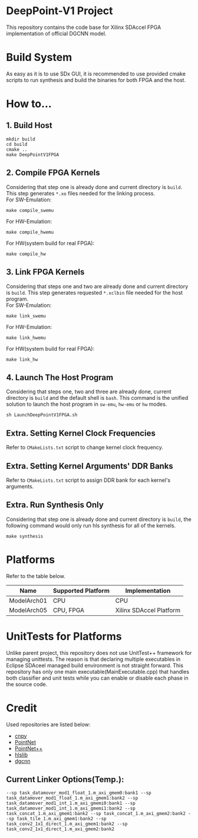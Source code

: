 # DeepPoint-V1 Project
This repository contains the code base for Xilinx SDAccel FPGA implementation of official DGCNN model.

# Build System
As easy as it is to use SDx GUI, it is recommended to use provided cmake scripts to run synthesis and build the binaries for both FPGA and the host.

# How to...
## 1. Build Host
```
mkdir build
cd build
cmake ..
make DeepPointV1FPGA
```

## 2. Compile FPGA Kernels
Considering that step one is already done and current directory is `build`. This step generates `*.xo` files needed for the linking process.  
For SW-Emulation:
```
make compile_swemu
```
For HW-Emulation:
```
make compile_hwemu
```
For HW(system build for real FPGA):
```
make compile_hw
```

## 3. Link FPGA Kernels
Considering that steps one and two are already done and current directory is `build`. This step generates requested `*.xclbin` file needed for the host program.  
For SW-Emulation:
```
make link_swemu
```
For HW-Emulation:
```
make link_hwemu
```
For HW(system build for real FPGA):
```
make link_hw
```

## 4. Launch The Host Program
Considering that steps one, two and three are already done, current directory is `build` and the default shell is `bash`. This command is the unified solution to launch the host program in `sw-emu`, `hw-emu` or `hw` modes.
```
sh LaunchDeepPointV1FPGA.sh
```

## Extra. Setting Kernel Clock Frequencies 
Refer to `CMakeLists.txt` script to change kernel clock frequency.

## Extra. Setting Kernel Arguments' DDR Banks 
Refer to `CMakeLists.txt` script to assign DDR bank for each kernel's arguments.

## Extra. Run Synthesis Only
Considering that step one is already done and current directory is `build`, the following command would only run hls synthesis for all of the kernels.
```
make synthesis
```

# Platforms
Refer to the table below.

Name | Supported Platform | Implementation
---  | ---                | ---
ModelArch01 | CPU                   | CPU 
ModelArch05 | CPU, FPGA             | Xilinx SDAccel Platform 

# UnitTests for Platforms
Unlike parent project, this repository does not use UnitTest++ framework for managing unittests.
The reason is that declaring multiple executables in Eclipse SDAceel managed build environment is not straight forward. This repository has only one main executable(MainExecutable.cpp) that handles both classifier and unit tests while you can enable or disable each phase in the source code.

# Credit
Used repositories are listed below:
* [cnpy](https://github.com/rogersce/cnpy)
* [PointNet](https://github.com/charlesq34/pointnet)
* [PointNet++](https://github.com/charlesq34/pointnet2)
* [hlslib](https://github.com/definelicht/hlslib)
* [dgcnn](https://github.com/WangYueFt/dgcnn)

 
## Current Linker Options(Temp.):
```--sp task_datamover_mod1_float_1.m_axi_gmem0:bank1 --sp task_datamover_mod1_float_1.m_axi_gmem1:bank2 --sp task_datamover_mod1_int_1.m_axi_gmemi0:bank1 --sp task_datamover_mod1_int_1.m_axi_gmemi1:bank2 --sp task_concat_1.m_axi_gmem1:bank2 --sp task_concat_1.m_axi_gmem2:bank2 --sp task_tile_1.m_axi_gmem1:bank2 --sp task_conv2_1x1_direct_1.m_axi_gmem1:bank2 --sp task_conv2_1x1_direct_1.m_axi_gmem2:bank2```

